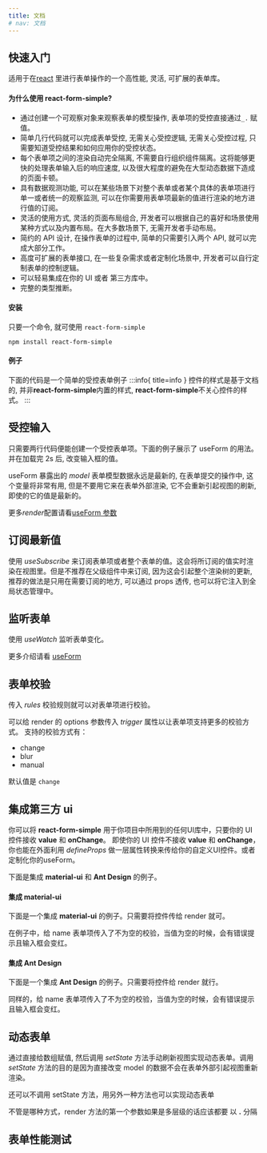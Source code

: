 ```yaml
---
title: 文档
# nav: 文档
---
```


## <Mdh>快速入门</Mdh>

适用于在[react](https://react.dev/) 里进行表单操作的一个高性能, 灵活, 可扩展的表单库。

#### 为什么使用 react-form-simple?

- 通过创建一个可观察对象来观察表单的模型操作, 表单项的受控直接通过`_.` 赋值。
- 简单几行代码就可以完成表单受控, 无需关心受控逻辑, 无需关心受控过程, 只需要知道受控结果和如何应用你的受控状态。
- 每个表单项之间的渲染自动完全隔离, 不需要自行组织组件隔离。这将能够更快的处理表单输入后的响应速度, 以及很大程度的避免在大型动态数据下造成的页面卡顿。
- 具有数据观测功能, 可以在某些场景下对整个表单或者某个具体的表单项进行单一或者统一的观察监测, 可以在你需要用表单项最新的值进行渲染的地方进行值的订阅。
- 灵活的使用方式, 灵活的页面布局组合, 开发者可以根据自己的喜好和场景使用某种方式以及内置布局。在大多数场景下, 无需开发者手动布局。
- 简约的 API 设计, 在操作表单的过程中, 简单的只需要引入两个 API, 就可以完成大部分工作。
- 高度可扩展的表单接口, 在一些复杂需求或者定制化场景中, 开发者可以自行定制表单的控制逻辑。
- 可以轻易集成在你的 UI 或者 第三方库中。
- 完整的类型推断。

#### 安装

只要一个命令, 就可使用 `react-form-simple`

```
npm install react-form-simple
```

#### 例子

下面的代码是一个简单的受控表单例子
<code src="../demos/_example.tsx"></code>
:::info{ title=info }
控件的样式是基于文档的, 并非**react-form-simple**内置的样式, **react-form-simple**不关心控件的样式。
:::

## <Mdh>受控输入</Mdh>

只需要两行代码便能创建一个受控表单项。下面的例子展示了 useForm 的用法。 并在加载完 2s 后, 改变输入框的值。

useForm 暴露出的 _model_ 表单模型数据永远是最新的, 在表单提交的操作中, 这个变量将非常有用, 但是不要用它来在表单外部渲染, 它不会重新引起视图的刷新, 即使的它的值是最新的。

更多*render*配置请看<a href="/intro/api#useform">useForm 参数</a>
<code src="../demos/_controller.tsx"></code>

## <Mdh>订阅最新值</Mdh>

使用 _useSubscribe_ 来订阅表单项或者整个表单的值。这会将所订阅的值实时渲染在视图里。但是不推荐在父级组件中来订阅, 因为这会引起整个渲染树的更新, 推荐的做法是只用在需要订阅的地方, 可以通过 props 透传, 也可以将它注入到全局状态管理中。
<code src="../demos/_controller_sub.tsx"></code>

## <Mdh>监听表单</Mdh>

使用 _useWatch_ 监听表单变化。

更多介绍请看 <a href="/intro/api#useform">useForm</a>
<code src="../demos/_watch.tsx"></code>

## <Mdh>表单校验</Mdh>

传入 _rules_ 校验规则就可以对表单项进行校验。

可以给 render 的 options 参数传入 _trigger_ 属性以让表单项支持更多的校验方式。
支持的校验方式有：

- change
- blur
- manual

默认值是 `change`

<code src="../demos/_vaild.tsx"></code>

## <Mdh>集成第三方 ui</Mdh>
你可以将 **react-form-simple** 用于你项目中所用到的任何UI库中，只要你的 UI 控件接收 **value** 和 **onChange**。 即使你的 UI 控件不接收  **value** 和 **onChange**， 你也能在外面利用 _defineProps_ 做一层属性转换来传给你的自定义UI控件。或者定制化你的useForm。

下面是集成 **material-ui** 和 **Ant Design** 的例子。

#### 集成 material-ui

下面是一个集成 **material-ui** 的例子。只需要将控件传给 render 就可。

在例子中，给 name 表单项传入了不为空的校验，当值为空的时候，会有错误提示且输入框会变红。

<code src="../demos/_ui.tsx"></code>

#### <div style="margin-top: 15px">集成 Ant Design</div>

下面是一个集成 **Ant Design** 的例子。只需要将控件给 render 就行。

同样的，给 name 表单项传入了不为空的校验，当值为空的时候，会有错误提示且输入框会变红。

<code src="../demos/_ui_antd.tsx"></code>

## <Mdh>动态表单</Mdh>

通过直接给数组赋值, 然后调用 _setState_ 方法手动刷新视图实现动态表单。调用 _setState_ 方法的目的是因为直接改变 model 的数据不会在表单外部引起视图重新渲染。
<code src="../demos/_dymic.tsx"></code>

还可以不调用 setState 方法，用另外一种方法也可以实现动态表单
<code src="../demos/_dymic_01.tsx"></code>

不管是哪种方式，render 方法的第一个参数如果是多层级的话应该都要 以 **.** 分隔

## <Mdh>表单性能测试</Mdh>

<code src="../demos/_performance_test.tsx"></code>
